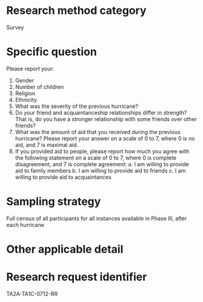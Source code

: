 # Research method category #

Survey

# Specific question #

Please report your:
1. Gender
2. Number of children
3. Religion
4. Ethnicity
5. What was the severity of the previous hurricane?
6. Do your friend and acquaintanceship relationships differ in strength? That is, do you have a stronger relationship with some friends over other friends?
7. What was the amount of aid that you received during the previous hurricane? Please report your answer on a scale of 0 to 7, where 0 is no aid, and 7 is maximal aid.
8. If you provided aid to people, please report how much you agree with the following statement on a scale of 0 to 7, where 0 is complete disagreement, and 7 is complete agreement:
a. I am willing to provide aid to family members
b. I am willing to provide aid to friends
c. I am willing to provide aid to acquaintances  



# Sampling strategy #

Full census of all participants for all instances available in Phase III, after each hurricane

# Other applicable detail #


# Research request identifier #
TA2A-TA1C-0712-RR

